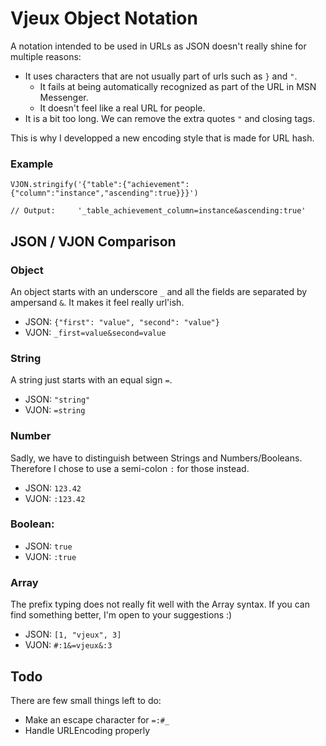 # Vjeux Object Notation

A notation intended to be used in URLs as JSON doesn't really shine for multiple reasons:

- It uses characters that are not usually part of urls such as ```}``` and ```"```. 
    - It fails at being automatically recognized as part of the URL in MSN Messenger.
    - It doesn't feel like a real URL for people.
- It is a bit too long. We can remove the extra quotes ```"``` and closing tags.

This is why I developped a new encoding style that is made for URL hash.

### Example

```
VJON.stringify('{"table":{"achievement":{"column":"instance","ascending":true}}}')

// Output:     '_table_achievement_column=instance&ascending:true'
```

## JSON / VJON Comparison

### Object
An object starts with an underscore ```_``` and all the fields are separated by ampersand ```&```. It makes it feel really url'ish.

- JSON: ```{"first": "value", "second": "value"}```
- VJON: ```_first=value&second=value```

### String
A string just starts with an equal sign ```=```.

- JSON: ```"string"```
- VJON: ```=string```

### Number
Sadly, we have to distinguish between Strings and Numbers/Booleans. Therefore I chose to use a semi-colon ```:``` for those instead.

- JSON: ```123.42```
- VJON: ```:123.42```

### Boolean:
- JSON: ```true```
- VJON: ```:true```

### Array
The prefix typing does not really fit well with the Array syntax. If you can find something better, I'm open to your suggestions :)

- JSON: ```[1, "vjeux", 3]```
- VJON: ```#:1&=vjeux&:3```


## Todo
There are few small things left to do:

- Make an escape character for ```=:#_```
- Handle URLEncoding properly
